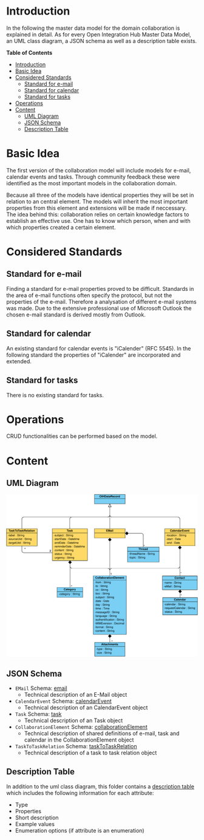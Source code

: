 # Introduction

In the following the master data model for the domain collaboration is explained in detail. As for every Open Integration Hub Master Data Model, an UML class diagram, a JSON schema as well as a description table exists.

**Table of Contents**

<!-- TOC depthFrom:1 depthTo:6 withLinks:1 updateOnSave:1 orderedList:0 -->

- [Introduction](#introduction)
- [Basic Idea](#basic-idea)
- [Considered Standards](#considered-standards)
	- [Standard for e-mail](#standard-for-e-mail)
	- [Standard for calendar](#standard-for-calendar)
	- [Standard for tasks](#standard-for-tasks) 
- [Operations](#operations)
- [Content](#content)
	- [UML Diagram](#uml-diagram)
	- [JSON Schema](#json-schema)
	- [Description Table](#description-table)

<!-- /TOC -->

# Basic Idea
The first version of the collaboration model will include models for e-mail, calendar events and tasks.
Through community feedback these were identified as the most important models in the collaboration domain.

Because all three of the models have identical properties they will be set in relation to an central element.
The models will inherit the most important properties from this element and extensions will be made if neccessary.
The idea behind this: collaboration relies on certain knowledge factors to establish an effective use. One has to know which person, when and with which properties created a certain element.

# Considered Standards

## Standard for e-mail
Finding a standard for e-mail properties proved to be difficult. Standards in the area of e-mail functions often specify the protocol, but not the properties of the e-mail. Therefore a analysation of different e-mail systems was made.
Due to the extensive professional use of Microsoft Outlook the chosen e-mail standard is derived mostly from Outlook.

## Standard for calendar
An existing standard for calendar events is "iCalender" (RFC 5545). In the following standard the properties of "iCalender" are incorporated and extended.

## Standard for tasks
There is no existing standard for tasks.

# Operations
CRUD functionalities can be performed based on the model.

# Content

## UML Diagram

![UML Draft OIH Master Data Model Collaboration](Assets/OIHcollaboration.svg)

## JSON Schema

- `EMail` Schema: [email](../../src/main/schema/collaboration/email.json)
  - Technical description of an E-Mail object
- `CalendarEvent` Schema: [calendarEvent](../../src/main/schema/collaboration/calendarevent.json)
  - Technical description of an CalendarEvent object
- `Task` Schema: [task](../../src/main/schema/collaboration/task.json)
  - Technical description of an Task object
- `CollaborationElement` Schema: [collaborationElement](../../src/main/schema/collaboration/collaborationElement.json)
  - Technical description of shared definitions of e-mail, task and calendar in the CollaborationElement object
- `TaskToTaskRelation` Schema: [taskToTaskRelation](../../src/main/schema/collaboration/taskToTaskRelation.json)
  - Technical description of a task to task relation object

## Description Table

In addition to the uml class diagram, this folder contains a [description table](CollaborationModelDescription.md) which includes the following information for each attribute:
- Type
- Properties
- Short description
- Example values
- Enumeration options (if attribute is an enumeration)
